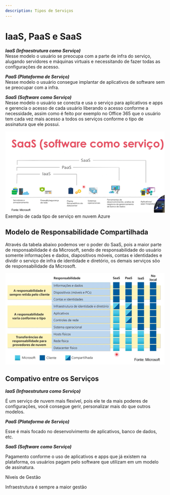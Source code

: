 ```yaml
---
description: Tipos de Serviços
---
```


# IaaS, PaaS e SaaS

_**IaaS (Infraestrutura como Serviço)**_
\
Nesse modelo o usuário se preocupa com a parte de infra do serviço, alugando servidores e máquinas virtuais e necessitando de fazer todas as configurações de acesso.



_**PaaS (Plataforma de Serviço)**_
\
Nesse modelo o usuário consegue implantar de aplicativos de software sem se preocupar com a infra.



_**SaaS (Software como Serviço)**_
\
Nesse modelo o usuário se conecta e usa o serviço para aplicativos e apps e gerencia o acesso de cada usuário liberando o acesso conforme a necessidade, assim como é feito por exemplo no Office 365 que o usuário tem cada vez mais acesso a todos os serviços conforme o tipo de assinatura que ele possui.

![](<.gitbook/assets/Print tipos de nuvem.png>)Exemplo de cada tipo de serviço em nuvem Azure



## Modelo de Responsabilidade Compartilhada

Através da tabela abaixo podemos ver o poder do SaaS, pois a maior parte de responsabilidade é da Microsoft, sendo de responsabilidade do usuário somente informações e dados, diapositivos móveis, contas e identidades e dividir o serviço de infra de identidade e diretório, os demais serviços sõo de responsabilidade da Microsoft.

![](<.gitbook/assets/Modelos de responsabilidades compartilhada.png>)



## Compativo entre os Serviços

_**IaaS (Infraestrutura como Serviço)**_

É um serviço de nuvem mais flexível, pois ele te da mais poderes de configurações, você consegue gerir, personalizar mais do que outros modelos.



_**PaaS (Plataforma de Serviço)**_

Esse é mais focado no desenvolvimento de aplicativos, banco de dados, etc.



_**SaaS (Software como Serviço)**_

Pagamento conforme o uso de aplicativos e apps que já existem na plataforma, os usuários pagam pelo software que utilizam em um modelo de assinatura.



Níveis de Gestão

Infraestrutura é sempre a maior gestão&#x20;

